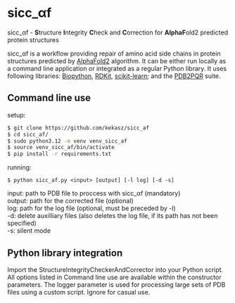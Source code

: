 # sicc_αf

sicc_αf - **S**tructure **I**ntegrity **C**heck and **C**orrection for **AlphaF**old2 predicted protein structures

sicc_αf is a workflow providing repair of amino acid side chains in protein structures predicted by [AlphaFold2](https://www.nature.com/articles/s41586-021-03819-2)
algorithm. It can be either run locally as a command line application or integrated as a regular Python library.
It uses following libraries: [Biopython](https://doi.org/10.1093/bioinformatics/btp163), [RDKit](https://www.rdkit.org/),
 [scikit-learn](https://dl.acm.org/doi/10.5555/1953048.2078195); and the [PDB2PQR](https://doi.org/10.1093/nar/gkh381)
suite.

## Command line use
setup:

```bash
$ git clone https://github.com/kekasz/sicc_af
$ cd sicc_af/
$ sudo python3.12 -m venv venv_sicc_af
$ source venv_sicc_af/bin/activate
$ pip install -r requirements.txt
```

running:

```
$ python sicc_af.py <input> [output] [-l log] [-d -s]
```

input: path to PDB file to proccess with sicc_αf (mandatory)\
output: path for the corrected file (optional)\
log: path for the log file (optional, must be preceded by -l)\
-d: delete auxilliary files (also deletes the log file, if its path has not been specified)\
-s: silent mode

## Python library integration
Import the StructureIntegrityCheckerAndCorrector into your Python script. All options listed in Command line use are
available within the constructor parameters. The logger parameter is used for processing large sets of PDB files using a
custom script. Ignore for casual use.

